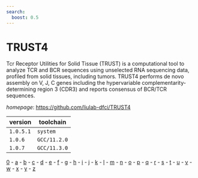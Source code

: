 ```yaml
---
search:
  boost: 0.5
---
```

# TRUST4

Tcr Receptor Utilities for Solid Tissue (TRUST) is a computational tool to  analyze TCR and BCR sequences using unselected RNA sequencing data, profiled  from solid tissues, including tumors. TRUST4 performs de novo assembly on V, J,  C genes including the hypervariable complementarity-determining region 3 (CDR3)  and reports consensus of BCR/TCR sequences.

*homepage*: <https://github.com/liulab-dfci/TRUST4>

version | toolchain
--------|----------
``1.0.5.1`` | ``system``
``1.0.6`` | ``GCC/11.2.0``
``1.0.7`` | ``GCC/11.3.0``

[0](../0/index.md) - [a](../a/index.md) - [b](../b/index.md) - [c](../c/index.md) - [d](../d/index.md) - [e](../e/index.md) - [f](../f/index.md) - [g](../g/index.md) - [h](../h/index.md) - [i](../i/index.md) - [j](../j/index.md) - [k](../k/index.md) - [l](../l/index.md) - [m](../m/index.md) - [n](../n/index.md) - [o](../o/index.md) - [p](../p/index.md) - [q](../q/index.md) - [r](../r/index.md) - [s](../s/index.md) - [t](../t/index.md) - [u](../u/index.md) - [v](../v/index.md) - [w](../w/index.md) - [x](../x/index.md) - [y](../y/index.md) - [z](../z/index.md)

